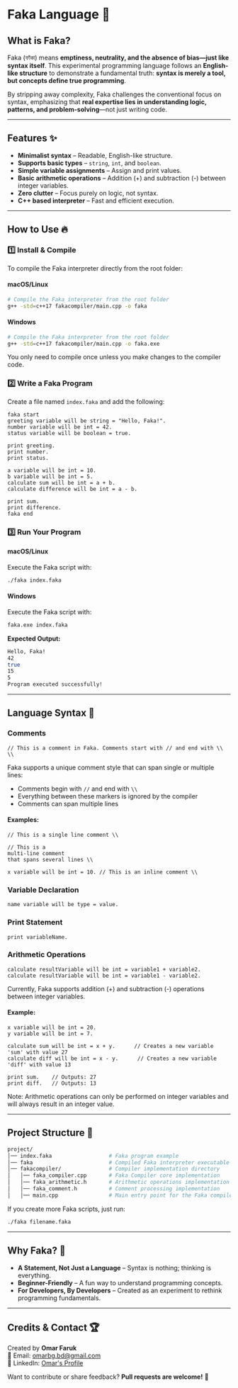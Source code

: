 # Faka Language 🚀

## What is Faka?
Faka (ফাঁকা) means **emptiness, neutrality, and the absence of bias—just like syntax itself**. This experimental programming language follows an **English-like structure** to demonstrate a fundamental truth: **syntax is merely a tool, but concepts define true programming**.

By stripping away complexity, Faka challenges the conventional focus on syntax, emphasizing that **real expertise lies in understanding logic, patterns, and problem-solving**—not just writing code.

---

## Features ✨
- **Minimalist syntax** – Readable, English-like structure.
- **Supports basic types** – `string`, `int`, and `boolean`.
- **Simple variable assignments** – Assign and print values.
- **Basic arithmetic operations** – Addition (+) and subtraction (-) between integer variables.
- **Zero clutter** – Focus purely on logic, not syntax.
- **C++ based interpreter** – Fast and efficient execution.

---

## How to Use 🔥
### 1️⃣ Install & Compile

To compile the Faka interpreter directly from the root folder:

#### macOS/Linux
```sh
# Compile the Faka interpreter from the root folder
g++ -std=c++17 fakacompiler/main.cpp -o faka
```

#### Windows
```sh
# Compile the Faka interpreter from the root folder
g++ -std=c++17 fakacompiler/main.cpp -o faka.exe
```

You only need to compile once unless you make changes to the compiler code.

### 2️⃣ Write a Faka Program
Create a file named `index.faka` and add the following:
```faka
faka start
greeting variable will be string = "Hello, Faka!".
number variable will be int = 42.
status variable will be boolean = true.

print greeting.
print number.
print status.

a variable will be int = 10.
b variable will be int = 5.
calculate sum will be int = a + b.
calculate difference will be int = a - b.

print sum.
print difference.
faka end
```

### 3️⃣ Run Your Program

#### macOS/Linux
Execute the Faka script with:
```sh
./faka index.faka
```

#### Windows
Execute the Faka script with:
```sh
faka.exe index.faka
```

**Expected Output:**
```sh
Hello, Faka!
42
true
15
5
Program executed successfully!
```

---

## Language Syntax 📝

### Comments
```faka
// This is a comment in Faka. Comments start with // and end with \\ \\
```

Faka supports a unique comment style that can span single or multiple lines:
- Comments begin with `//` and end with `\\`
- Everything between these markers is ignored by the compiler
- Comments can span multiple lines

#### Examples:
```faka
// This is a single line comment \\

// This is a 
multi-line comment
that spans several lines \\

x variable will be int = 10. // This is an inline comment \\
```

### Variable Declaration
```faka
name variable will be type = value.
```

### Print Statement
```faka
print variableName.
```

### Arithmetic Operations
```faka
calculate resultVariable will be int = variable1 + variable2.
calculate resultVariable will be int = variable1 - variable2.
```

Currently, Faka supports addition (+) and subtraction (-) operations between integer variables.

#### Example:
```faka
x variable will be int = 20.
y variable will be int = 7.

calculate sum will be int = x + y.      // Creates a new variable 'sum' with value 27
calculate diff will be int = x - y.      // Creates a new variable 'diff' with value 13

print sum.    // Outputs: 27
print diff.   // Outputs: 13
```

Note: Arithmetic operations can only be performed on integer variables and will always result in an integer value.

---

## Project Structure 📂
```sh
project/
│── index.faka                  # Faka program example
│── faka                        # Compiled Faka interpreter executable
│── fakacompiler/               # Compiler implementation directory
│   │── faka_compiler.cpp       # Faka Compiler core implementation
│   │── faka_arithmetic.h       # Arithmetic operations implementation
│   │── faka_comment.h          # Comment processing implementation
│   │── main.cpp                # Main entry point for the Faka compiler
```

If you create more Faka scripts, just run:
```sh
./faka filename.faka
```

---

## Why Faka? 🤔
- **A Statement, Not Just a Language** – Syntax is nothing; thinking is everything.
- **Beginner-Friendly** – A fun way to understand programming concepts.
- **For Developers, By Developers** – Created as an experiment to rethink programming fundamentals.

---

## Credits & Contact 🏆
Created by **Omar Faruk**  
📧 Email: [omarbg.bd@gmail.com](mailto:omarbg.bd@gmail.com)  
🔗 LinkedIn: [Omar's Profile](https://www.linkedin.com/in/omar-expert-webdeveloper/)  

Want to contribute or share feedback? **Pull requests are welcome!** 🚀